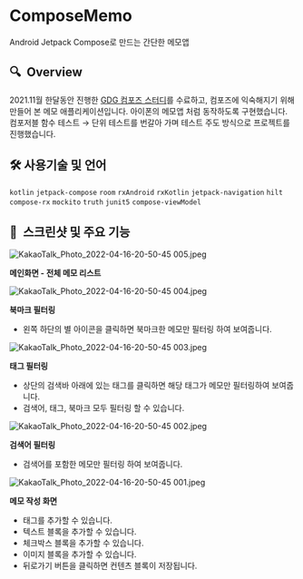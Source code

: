 # ComposeMemo
Android Jetpack Compose로 만드는 간단한 메모앱

## 🔍  Overview

2021.11월 한달동안 진행한 [GDG 컴포즈 스터디](https://sites.google.com/view/devfest-korea-2021/compose-codelab)를 수료하고, 컴포즈에 익숙해지기 위해 만들어 본 메모 애플리케이션입니다. 아이폰의 메모앱 처럼 동작하도록 구현했습니다. 컴포저블 함수 테스트 → 단위 테스트를 번갈아 가며 테스트 주도 방식으로 프로젝트를 진행했습니다. 

## 🛠 사용기술 및 언어

`kotlin` `jetpack-compose` `room` `rxAndroid` `rxKotlin` `jetpack-navigation` `hilt` `compose-rx` `mockito` `truth` `junit5` `compose-viewModel`

## 🧐  스크린샷 및 주요 기능

![KakaoTalk_Photo_2022-04-16-20-50-45 005.jpeg](https://s3-us-west-2.amazonaws.com/secure.notion-static.com/fabe9411-e30e-4988-9e97-403d69f4f83a/KakaoTalk_Photo_2022-04-16-20-50-45_005.jpeg)

**메인화면 - 전체 메모 리스트** 

![KakaoTalk_Photo_2022-04-16-20-50-45 004.jpeg](https://s3-us-west-2.amazonaws.com/secure.notion-static.com/fd6b1454-144f-4cbe-a01f-f42ea3dc47a3/KakaoTalk_Photo_2022-04-16-20-50-45_004.jpeg)

**북마크 필터링**

- 왼쪽 하단의 별 아이콘을 클릭하면 북마크한 메모만 필터링 하여 보여줍니다.

![KakaoTalk_Photo_2022-04-16-20-50-45 003.jpeg](https://s3-us-west-2.amazonaws.com/secure.notion-static.com/4692c236-d4eb-4468-af74-c7000488e9af/KakaoTalk_Photo_2022-04-16-20-50-45_003.jpeg)

**태그 필터링**

- 상단의 검색바 아래에 있는 태그를 클릭하면 해당 태그가 메모만 필터링하여 보여줍니다.
- 검색어, 태그, 북마크 모두 필터링 할 수 있습니다.

![KakaoTalk_Photo_2022-04-16-20-50-45 002.jpeg](https://s3-us-west-2.amazonaws.com/secure.notion-static.com/365f6337-5fe7-47c7-8ae9-44e81808ec64/KakaoTalk_Photo_2022-04-16-20-50-45_002.jpeg)

**검색어 필터링**

- 검색어를 포함한 메모만 필터링 하여 보여줍니다.

![KakaoTalk_Photo_2022-04-16-20-50-45 001.jpeg](https://s3-us-west-2.amazonaws.com/secure.notion-static.com/f7985b62-747e-4037-9d50-5cf17b3e91e9/KakaoTalk_Photo_2022-04-16-20-50-45_001.jpeg)

**메모 작성 화면**

- 태그를 추가할 수 있습니다.
- 텍스트 블록을 추가할 수 있습니다.
- 체크박스 블록을 추가할 수 있습니다.
- 이미지 블록을 추가할 수 있습니다.
- 뒤로가기 버튼을 클릭하면 컨텐츠 블록이 저장됩니다.
